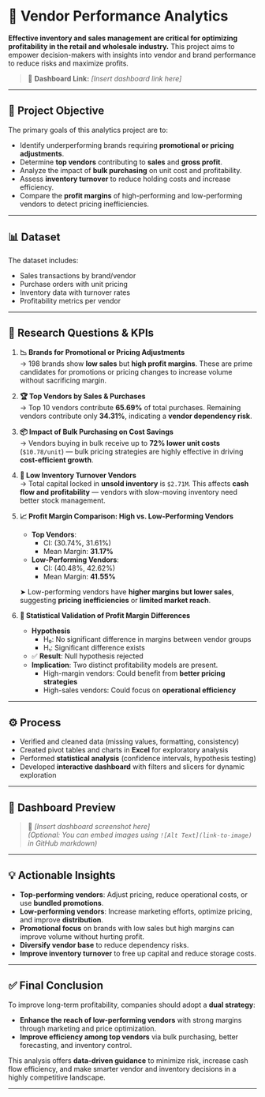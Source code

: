# 🧾 Vendor Performance Analytics

**Effective inventory and sales management are critical for optimizing profitability in the retail and wholesale industry.** This project aims to empower decision-makers with insights into vendor and brand performance to reduce risks and maximize profits.

> 🔗 **Dashboard Link:** _[Insert dashboard link here]_

---

## 🎯 Project Objective

The primary goals of this analytics project are to:

- Identify underperforming brands requiring **promotional or pricing adjustments**.
- Determine **top vendors** contributing to **sales** and **gross profit**.
- Analyze the impact of **bulk purchasing** on unit cost and profitability.
- Assess **inventory turnover** to reduce holding costs and increase efficiency.
- Compare the **profit margins** of high-performing and low-performing vendors to detect pricing inefficiencies.

---

## 📊 Dataset

The dataset includes:

- Sales transactions by brand/vendor
- Purchase orders with unit pricing
- Inventory data with turnover rates
- Profitability metrics per vendor

---

## 📌 Research Questions & KPIs

1. **📉 Brands for Promotional or Pricing Adjustments**  
   → 198 brands show **low sales** but **high profit margins**. These are prime candidates for promotions or pricing changes to increase volume without sacrificing margin.

2. **🏆 Top Vendors by Sales & Purchases**  
   → Top 10 vendors contribute **65.69%** of total purchases. Remaining vendors contribute only **34.31%**, indicating a **vendor dependency risk**.

3. **📦 Impact of Bulk Purchasing on Cost Savings**  
   → Vendors buying in bulk receive up to **72% lower unit costs** (`$10.78/unit`) — bulk pricing strategies are highly effective in driving **cost-efficient growth**.

4. **🚨 Low Inventory Turnover Vendors**  
   → Total capital locked in **unsold inventory** is `$2.71M`. This affects **cash flow and profitability** — vendors with slow-moving inventory need better stock management.

5. **📈 Profit Margin Comparison: High vs. Low-Performing Vendors**  
   - **Top Vendors**:  
     - CI: (30.74%, 31.61%)  
     - Mean Margin: **31.17%**
   - **Low-Performing Vendors**:  
     - CI: (40.48%, 42.62%)  
     - Mean Margin: **41.55%**

   ➤ Low-performing vendors have **higher margins but lower sales**, suggesting **pricing inefficiencies** or **limited market reach**.

6. **📐 Statistical Validation of Profit Margin Differences**  
   - **Hypothesis**  
     - H₀: No significant difference in margins between vendor groups  
     - H₁: Significant difference exists  
   - ✅ **Result**: Null hypothesis rejected  
   - **Implication**: Two distinct profitability models are present.  
     - High-margin vendors: Could benefit from **better pricing strategies**  
     - High-sales vendors: Could focus on **operational efficiency**

---

## ⚙️ Process

- Verified and cleaned data (missing values, formatting, consistency)
- Created pivot tables and charts in **Excel** for exploratory analysis
- Performed **statistical analysis** (confidence intervals, hypothesis testing)
- Developed **interactive dashboard** with filters and slicers for dynamic exploration

---

## 📸 Dashboard Preview

> 📌 _[Insert dashboard screenshot here]_  
> _(Optional: You can embed images using `![Alt Text](link-to-image)` in GitHub markdown)_

---

## 💡 Actionable Insights

- **Top-performing vendors**: Adjust pricing, reduce operational costs, or use **bundled promotions**.
- **Low-performing vendors**: Increase marketing efforts, optimize pricing, and improve **distribution**.
- **Promotional focus** on brands with low sales but high margins can improve volume without hurting profit.
- **Diversify vendor base** to reduce dependency risks.
- **Improve inventory turnover** to free up capital and reduce storage costs.

---

## ✅ Final Conclusion

To improve long-term profitability, companies should adopt a **dual strategy**:

- **Enhance the reach of low-performing vendors** with strong margins through marketing and price optimization.
- **Improve efficiency among top vendors** via bulk purchasing, better forecasting, and inventory control.

This analysis offers **data-driven guidance** to minimize risk, increase cash flow efficiency, and make smarter vendor and inventory decisions in a highly competitive landscape.

---


